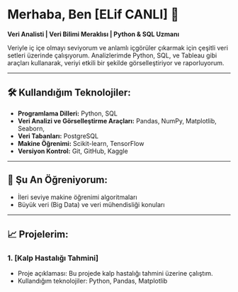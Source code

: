 # Merhaba, Ben [ELif CANLI] 👋

**Veri Analisti | Veri Bilimi Meraklısı | Python & SQL Uzmanı**

Veriyle iç içe olmayı seviyorum ve anlamlı içgörüler çıkarmak için çeşitli veri setleri üzerinde çalışıyorum. Analizlerimde Python, SQL, ve Tableau gibi araçları kullanarak, veriyi etkili bir şekilde görselleştiriyor ve raporluyorum.

---

## 🛠️ Kullandığım Teknolojiler:

- **Programlama Dilleri:** Python, SQL
- **Veri Analizi ve Görselleştirme Araçları:** Pandas, NumPy, Matplotlib, Seaborn,
- **Veri Tabanları:** PostgreSQL
- **Makine Öğrenimi:** Scikit-learn, TensorFlow
- **Versiyon Kontrol:** Git, GitHub, Kaggle

---

## 🌱 Şu An Öğreniyorum:

- İleri seviye makine öğrenimi algoritmaları
- Büyük veri (Big Data) ve veri mühendisliği konuları

---

## 📈 Projelerim:

### 1. [Kalp Hastalığı Tahmini]
- Proje açıklaması: Bu projede kalp hastalığı tahmini üzerine çalıştım.
- Kullandığım teknolojiler: Python, Pandas, Matplotlib
